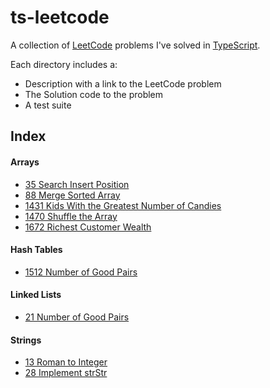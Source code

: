# ts-leetcode

A collection of [LeetCode](https://leetcode.com/) problems I've solved in 
[TypeScript](https://www.typescriptlang.org/).

Each directory includes a:
- Description with a link to the LeetCode problem
- The Solution code to the problem
- A test suite

## Index

#### Arrays

- [35 Search Insert Position](https://github.com/ferueda/ts-leetcode/tree/main/problems/35_search_insert_position)
- [88 Merge Sorted Array](https://github.com/ferueda/ts-leetcode/tree/main/problems/88_merge_sorted_array)
- [1431 Kids With the Greatest Number of Candies](https://github.com/ferueda/ts-leetcode/tree/main/problems/1431_kids_with_the_greatest_number_of_candies)
- [1470 Shuffle the Array](https://github.com/ferueda/ts-leetcode/tree/main/problems/1470_shuffle_the_array)
- [1672 Richest Customer Wealth](https://github.com/ferueda/ts-leetcode/tree/main/problems/1672_richest_customer_wealth)

#### Hash Tables

- [1512 Number of Good Pairs](https://github.com/ferueda/ts-leetcode/tree/main/problems/1512_number_of_good_pairs)

#### Linked Lists

- [21 Number of Good Pairs](https://github.com/ferueda/ts-leetcode/tree/main/problems/21_merge_two_sorted_lists)

#### Strings

- [13 Roman to Integer](https://github.com/ferueda/ts-leetcode/tree/main/problems/13_roman_to_integer)
- [28 Implement strStr](https://github.com/ferueda/ts-leetcode/tree/main/problems/28_implement_strStr)
